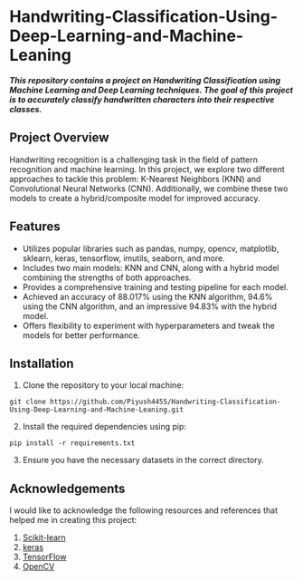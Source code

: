 # Handwriting-Classification-Using-Deep-Learning-and-Machine-Leaning

***This repository contains a project on Handwriting Classification using Machine Learning and Deep Learning techniques. The goal of this project is to accurately classify handwritten characters into their respective classes.***
<br />
## Project Overview
<p>Handwriting recognition is a challenging task in the field of pattern recognition and machine learning. In this project, we explore two different approaches to tackle this problem: K-Nearest Neighbors (KNN) and Convolutional Neural Networks (CNN). Additionally, we combine these two models to create a hybrid/composite model for improved accuracy.</p>

## Features
* Utilizes popular libraries such as pandas, numpy, opencv, matplotlib, sklearn, keras, tensorflow, imutils, seaborn, and more.<br />
* Includes two main models: KNN and CNN, along with a hybrid model combining the strengths of both approaches.<br />
* Provides a comprehensive training and testing pipeline for each model.<br />
* Achieved an accuracy of 88.017% using the KNN algorithm, 94.6% using the CNN algorithm, and an impressive 94.83% with the hybrid model.<br />
* Offers flexibility to experiment with hyperparameters and tweak the models for better performance.<br />

## Installation
1. Clone the repository to your local machine:
```
git clone https://github.com/Piyush4455/Handwriting-Classification-Using-Deep-Learning-and-Machine-Leaning.git
```
2. Install the required dependencies using pip:
```
pip install -r requirements.txt
```
3. Ensure you have the necessary datasets in the correct directory.

## Acknowledgements
I would like to acknowledge the following resources and references that helped me in creating this project:<br />
1. <a href="https://scikit-learn.org/stable/">Scikit-learn</a><br>
2. <a href="https://keras.io/">keras</a><br>
3. <a href="https://www.tensorflow.org/">TensorFlow</a><br>
4. <a href="https://opencv.org/">OpenCV</a><br>
